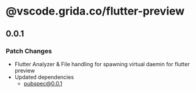 # @vscode.grida.co/flutter-preview

## 0.0.1

### Patch Changes

- Flutter Analyzer & File handling for spawning virtual daemin for flutter preview
- Updated dependencies
  - pubspec@0.0.1
